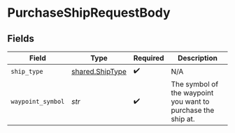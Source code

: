 # PurchaseShipRequestBody


## Fields

| Field                                                        | Type                                                         | Required                                                     | Description                                                  |
| ------------------------------------------------------------ | ------------------------------------------------------------ | ------------------------------------------------------------ | ------------------------------------------------------------ |
| `ship_type`                                                  | [shared.ShipType](../../models/shared/shiptype.md)           | :heavy_check_mark:                                           | N/A                                                          |
| `waypoint_symbol`                                            | *str*                                                        | :heavy_check_mark:                                           | The symbol of the waypoint you want to purchase the ship at. |